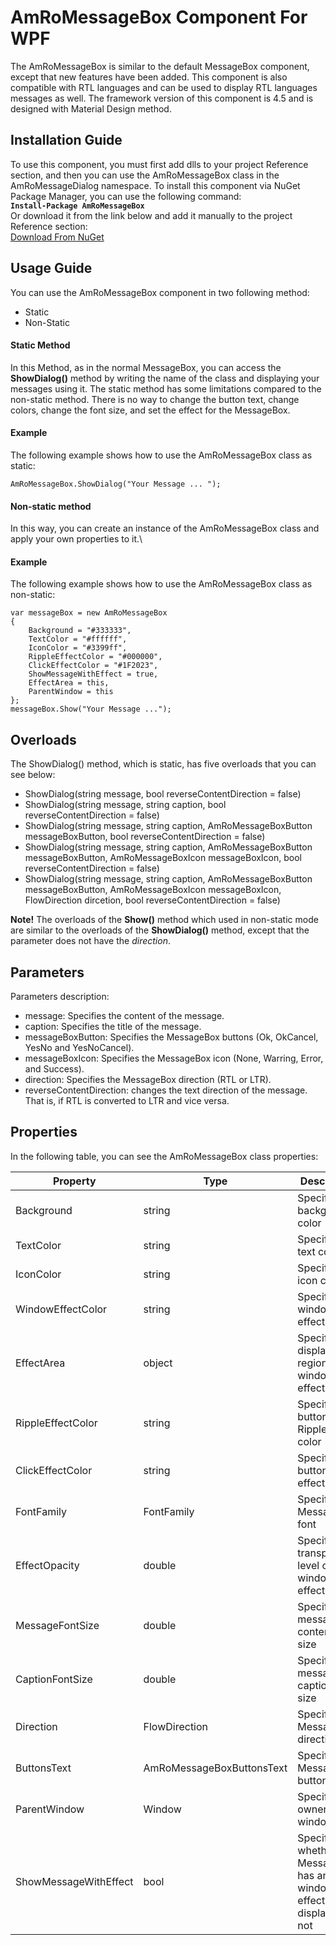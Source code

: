 # AmRoMessageBox Component For WPF
The AmRoMessageBox is similar to the default MessageBox component, except that new features have been added. This component is also compatible with RTL languages and can be used to display RTL languages messages as well. The framework version of this component is 4.5 and is designed with Material Design method.

## Installation Guide
To use this component, you must first add dlls to your project Reference section, and then you can use the AmRoMessageBox class in the AmRoMessageDialog namespace. To install this component via NuGet Package Manager, you can use the following command:\
**`Install-Package AmRoMessageBox`**\
Or download it from the link below and add it manually to the project Reference section:\
[Download From NuGet](https://www.nuget.org/packages/AmRoMessageBox/)

## Usage Guide
You can use the AmRoMessageBox component in two following method:
*	Static
*	Non-Static

#### Static Method
In this Method, as in the normal MessageBox, you can access the **ShowDialog()** method by writing the name of the class and displaying your messages using it. The static method has some limitations compared to the non-static method. There is no way to change the button text, change colors, change the font size, and set the effect for the MessageBox.

#### Example
The following example shows how to use the AmRoMessageBox class as static:
```
AmRoMessageBox.ShowDialog("Your Message ... ");
```
#### Non-static method
In this way, you can create an instance of the AmRoMessageBox class and apply your own properties to it.\

#### Example
The following example shows how to use the AmRoMessageBox class as non-static:
```
var messageBox = new AmRoMessageBox
{
    Background = "#333333",
    TextColor = "#ffffff",
    IconColor = "#3399ff",
    RippleEffectColor = "#000000",
    ClickEffectColor = "#1F2023",
    ShowMessageWithEffect = true,
    EffectArea = this,
    ParentWindow = this
};
messageBox.Show("Your Message ..."); 
```
## Overloads
The ShowDialog() method, which is static, has five overloads that you can see below:
*	ShowDialog(string message, bool reverseContentDirection = false)
*	ShowDialog(string message, string caption, bool reverseContentDirection = false)
*	ShowDialog(string message, string caption, AmRoMessageBoxButton messageBoxButton, bool reverseContentDirection = false)
*	ShowDialog(string message, string caption, AmRoMessageBoxButton messageBoxButton, AmRoMessageBoxIcon messageBoxIcon, bool reverseContentDirection = false)
*	ShowDialog(string message, string caption, AmRoMessageBoxButton messageBoxButton, AmRoMessageBoxIcon messageBoxIcon, FlowDirection dircetion, bool reverseContentDirection = false)

**Note!** The overloads of the **Show()** method which used in non-static mode are similar to the overloads of the **ShowDialog()** method, except that the parameter does not have the *direction*.

## Parameters
Parameters description:
* message: Specifies the content of the message.
* caption: Specifies the title of the message.
* messageBoxButton: Specifies the MessageBox buttons (Ok, OkCancel, YesNo and YesNoCancel).
* messageBoxIcon: Specifies the MessageBox icon (None, Warring, Error, and Success).
* direction: Specifies the MessageBox direction (RTL or LTR).
* reverseContentDirection: changes the text direction of the message. That is, if RTL is converted to LTR and vice versa.

## Properties
In the following table, you can see the AmRoMessageBox class properties:

| Property  | Type | Description | 
| ------------- | ------------- | ------------- |
| Background | string | Specifies the background color |
| TextColor | string | Specifies the text color |
| IconColor | string | Specifies the icon color |
| WindowEffectColor | string | Specifies the window effect color |
| EffectArea | object | Specifies display region of window effect |
| RippleEffectColor | string | Specifies the buttons Ripple effect color |
| ClickEffectColor | string | Specifies the buttons Click effect color |
| FontFamily | FontFamily | Specifies the MessageBox font |
| EffectOpacity | double | Specifies the transparency level of window effect |
| MessageFontSize | double | Specifies message content font size |
| CaptionFontSize | double | Specifies message caption font size |
| Direction | FlowDirection | Specifies the MessageBox direction |
| ButtonsText | AmRoMessageBoxButtonsText | Specifies the MessageBox buttons text |
| ParentWindow | Window | Specifies the owner window |
| ShowMessageWithEffect | bool | Specifies whether MessageBox has an window effect when displaying or not |
